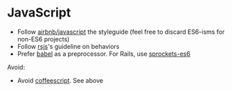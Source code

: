 # JavaScript

- Follow [airbnb/javascript](https://github.com/airbnb/javascript) the styleguide (feel free to discard ES6-isms for non-ES6 projects)
- Follow [rsjs](https://github.com/rstacruz/rsjs)'s guideline on behaviors
- Prefer [babel](http://babeljs.io/) as a preprocessor. For Rails, use [sprockets-es6](https://rubygems.org/gems/sprockets-es6)

Avoid:

- Avoid [coffeescript](http://coffeescript.org/). See above